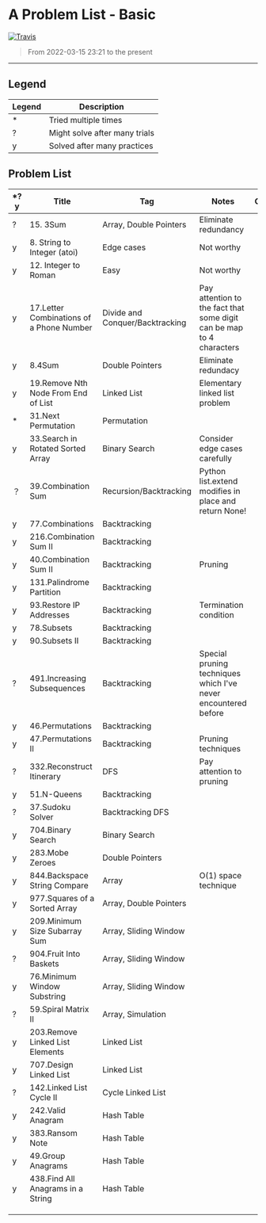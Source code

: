 # A Problem List - Basic

[![Travis](https://img.shields.io/badge/language-C++-green.svg)]()

> From 2022-03-15 23:21 to the present

---

## Legend

| Legend | Description                   |
| ------ | ----------------------------- |
| *      | Tried multiple times          |
| ?      | Might solve after many trials |
| y      | Solved after many practices   |

## Problem List

| *?y | Title                                    | Tag                             | Notes                                                                | Company |
| --- | ---------------------------------------- | ------------------------------- | -------------------------------------------------------------------- | ------- |
| ?   | 15. 3Sum                                 | Array, Double Pointers          | Eliminate redundancy                                                 |         |
| y   | 8. String to Integer (atoi)              | Edge cases                      | Not worthy                                                           |         |
| y   | 12. Integer to Roman                     | Easy                            | Not worthy                                                           |         |
| y   | 17.Letter Combinations of a Phone Number | Divide and Conquer/Backtracking | Pay attention to the fact that some digit can be map to 4 characters |         |
| y   | 8.4Sum                                   | Double Pointers                 | Eliminate redundacy                                                  |         |
| y   | 19.Remove Nth Node From End of List      | Linked List                     | Elementary linked list problem                                       |         |
| *   | 31.Next Permutation                      | Permutation                     |                                                                      |         |
| y   | 33.Search in Rotated Sorted Array        | Binary Search                   | Consider edge cases carefully                                        |         |
| ？  | 39.Combination Sum                       | Recursion/Backtracking          | Python list.extend modifies in place and return None!                |         |
| y   | 77.Combinations                          | Backtracking                    |                                                                      |         |
| y   | 216.Combination Sum II                   | Backtracking                    |                                                                      |         |
| y   | 40.Combination Sum II                    | Backtracking                    | Pruning                                                              |         |
| y   | 131.Palindrome Partition                 | Backtracking                    |                                                                      |         |
| y   | 93.Restore IP Addresses                  | Backtracking                    | Termination condition                                                |         |
| y   | 78.Subsets                               | Backtracking                    |                                                                      |         |
| y   | 90.Subsets II                            | Backtracking                    |                                                                      |         |
| ?   | 491.Increasing Subsequences              | Backtracking                    | Special pruning techniques which I've never encountered before       |         |
| y   | 46.Permutations                          | Backtracking                    |                                                                      |         |
| y   | 47.Permutations II                       | Backtracking                    | Pruning techniques                                                   |         |
| ?   | 332.Reconstruct Itinerary                | DFS                             | Pay attention to pruning                                             |         |
| y   | 51.N-Queens                              | Backtracking                    |                                                                      |         |
| ?   | 37.Sudoku Solver                         | Backtracking DFS                |                                                                      |         |
| y   | 704.Binary Search                        | Binary Search                   |                                                                      |         |
| y   | 283.Mobe Zeroes                          | Double Pointers                 |                                                                      |         |
| y   | 844.Backspace String Compare             | Array                           | O(1) space technique                                                 |         |
| y   | 977.Squares of a Sorted Array            | Array, Double Pointers          |                                                                      |         |
| y   | 209.Minimum Size Subarray Sum            | Array, Sliding Window           |                                                                      |         |
| ?   | 904.Fruit Into Baskets                   | Array, Sliding Window           |                                                                      |         |
| y   | 76.Minimum Window Substring              | Array, Sliding Window           |                                                                      |         |
| ?   | 59.Spiral Matrix II                      | Array, Simulation               |                                                                      |         |
| y   | 203.Remove Linked List Elements          | Linked List                     |                                                                      |         |
| y   | 707.Design Linked List                   | Linked List                     |                                                                      |         |
| ?   | 142.Linked List Cycle II                 | Cycle Linked List               |                                                                      |         |
| y   | 242.Valid Anagram                        | Hash Table                      |                                                                      |         |
| y   | 383.Ransom Note                          | Hash Table                      |                                                                      |         |
| y   | 49.Group Anagrams                        | Hash Table                      |                                                                      |         |
| y   | 438.Find All Anagrams in a String        | Hash Table                      |                                                                      |         |
|     |                                          |                                 |                                                                      |         |
|     |                                          |                                 |                                                                      |         |
|     |                                          |                                 |                                                                      |         |

